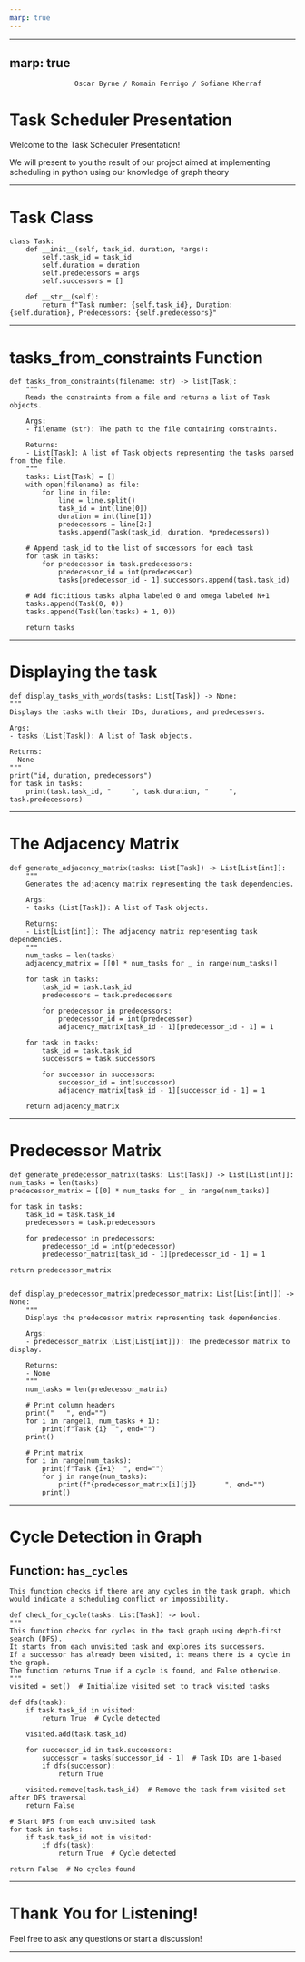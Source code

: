 ```yaml
---
marp: true
---
```

---
marp: true
---
                    Oscar Byrne / Romain Ferrigo / Sofiane Kherraf
#                       Task Scheduler Presentation
 

Welcome to the Task Scheduler Presentation!

We will present to you the result of our project aimed at implementing scheduling in python using our knowledge of graph theory


                            

---
# Task Class

    
    class Task:
        def __init__(self, task_id, duration, *args):
            self.task_id = task_id
            self.duration = duration
            self.predecessors = args
            self.successors = []

        def __str__(self):
            return f"Task number: {self.task_id}, Duration: {self.duration}, Predecessors: {self.predecessors}"
---
# tasks_from_constraints Function

    

    def tasks_from_constraints(filename: str) -> list[Task]:
        """
        Reads the constraints from a file and returns a list of Task objects.

        Args:
        - filename (str): The path to the file containing constraints.

        Returns:
        - List[Task]: A list of Task objects representing the tasks parsed from the file.
        """
        tasks: List[Task] = []
        with open(filename) as file:
            for line in file:
                line = line.split()
                task_id = int(line[0])
                duration = int(line[1])
                predecessors = line[2:]
                tasks.append(Task(task_id, duration, *predecessors))

        # Append task_id to the list of successors for each task
        for task in tasks:
            for predecessor in task.predecessors:
                predecessor_id = int(predecessor)
                tasks[predecessor_id - 1].successors.append(task.task_id) 
        
        # Add fictitious tasks alpha labeled 0 and omega labeled N+1
        tasks.append(Task(0, 0))
        tasks.append(Task(len(tasks) + 1, 0))

        return tasks

---
# Displaying the task 
    
    def display_tasks_with_words(tasks: List[Task]) -> None:
    """
    Displays the tasks with their IDs, durations, and predecessors.

    Args:
    - tasks (List[Task]): A list of Task objects.

    Returns:
    - None
    """
    print("id, duration, predecessors")
    for task in tasks:
        print(task.task_id, "     ", task.duration, "     ", task.predecessors)




---
# The Adjacency Matrix

    def generate_adjacency_matrix(tasks: List[Task]) -> List[List[int]]:
        """
        Generates the adjacency matrix representing the task dependencies.

        Args:
        - tasks (List[Task]): A list of Task objects.

        Returns:
        - List[List[int]]: The adjacency matrix representing task dependencies.
        """
        num_tasks = len(tasks)
        adjacency_matrix = [[0] * num_tasks for _ in range(num_tasks)]

        for task in tasks:
            task_id = task.task_id
            predecessors = task.predecessors

            for predecessor in predecessors:
                predecessor_id = int(predecessor)
                adjacency_matrix[task_id - 1][predecessor_id - 1] = 1
        
        for task in tasks:
            task_id = task.task_id
            successors = task.successors

            for successor in successors:
                successor_id = int(successor)
                adjacency_matrix[task_id - 1][successor_id - 1] = 1

        return adjacency_matrix

---
# Predecessor Matrix
    def generate_predecessor_matrix(tasks: List[Task]) -> List[List[int]]:
    num_tasks = len(tasks)
    predecessor_matrix = [[0] * num_tasks for _ in range(num_tasks)]

    for task in tasks:
        task_id = task.task_id
        predecessors = task.predecessors

        for predecessor in predecessors:
            predecessor_id = int(predecessor)
            predecessor_matrix[task_id - 1][predecessor_id - 1] = 1

    return predecessor_matrix


    def display_predecessor_matrix(predecessor_matrix: List[List[int]]) -> None:
        """
        Displays the predecessor matrix representing task dependencies.

        Args:
        - predecessor_matrix (List[List[int]]): The predecessor matrix to display.

        Returns:
        - None
        """
        num_tasks = len(predecessor_matrix)

        # Print column headers
        print("   ", end="")
        for i in range(1, num_tasks + 1):
            print(f"Task {i}  ", end="")
        print()

        # Print matrix
        for i in range(num_tasks):
            print(f"Task {i+1}  ", end="")
            for j in range(num_tasks):
                print(f"{predecessor_matrix[i][j]}       ", end="")
            print()
    
---

# Cycle Detection in Graph

## Function: `has_cycles`

    This function checks if there are any cycles in the task graph, which would indicate a scheduling conflict or impossibility.

    def check_for_cycle(tasks: List[Task]) -> bool:
    """
    This function checks for cycles in the task graph using depth-first search (DFS).
    It starts from each unvisited task and explores its successors.
    If a successor has already been visited, it means there is a cycle in the graph.
    The function returns True if a cycle is found, and False otherwise.
    """
    visited = set()  # Initialize visited set to track visited tasks
    
    def dfs(task):
        if task.task_id in visited:
            return True  # Cycle detected
        
        visited.add(task.task_id)
        
        for successor_id in task.successors:
            successor = tasks[successor_id - 1]  # Task IDs are 1-based
            if dfs(successor):
                return True
        
        visited.remove(task.task_id)  # Remove the task from visited set after DFS traversal
        return False
    
    # Start DFS from each unvisited task
    for task in tasks:
        if task.task_id not in visited:
            if dfs(task):
                return True  # Cycle detected
    
    return False  # No cycles found
 ---
# Thank You for Listening!

Feel free to ask any questions or start a discussion!

---

